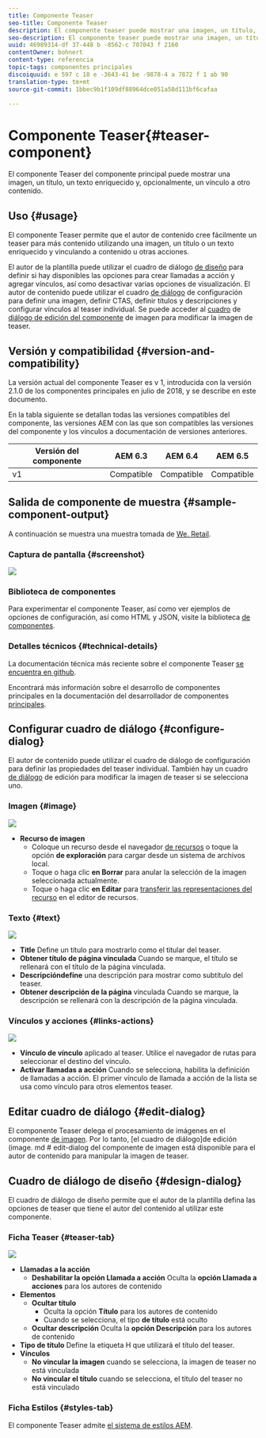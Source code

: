 ```yaml
---
title: Componente Teaser
seo-title: Componente Teaser
description: El componente teaser puede mostrar una imagen, un título, un texto enriquecido y, opcionalmente, vincular a otro contenido.
seo-description: El componente teaser puede mostrar una imagen, un título, un texto enriquecido y, opcionalmente, vincular a otro contenido.
uuid: 46989314-df 37-448 b -8562-c 707043 f 2160
contentOwner: bohnert
content-type: referencia
topic-tags: componentes principales
discoiquuid: e 597 c 18 e -3643-41 be -9878-4 a 7872 f 1 ab 90
translation-type: tm+mt
source-git-commit: 1bbec9b1f109df88964dce051a58d111bf6cafaa

---
```



# Componente Teaser{#teaser-component}

El componente Teaser del componente principal puede mostrar una imagen, un título, un texto enriquecido y, opcionalmente, un vínculo a otro contenido.

## Uso {#usage}

El componente Teaser permite que el autor de contenido cree fácilmente un teaser para más contenido utilizando una imagen, un título o un texto enriquecido y vinculando a contenido u otras acciones.

El autor de la plantilla puede utilizar el cuadro de diálogo [de diseño](#design-dialog) para definir si hay disponibles las opciones para crear llamadas a acción y agregar vínculos, así como desactivar varias opciones de visualización. El autor de contenido puede utilizar el cuadro [de diálogo](#configure-dialog) de configuración para definir una imagen, definir CTAS, definir títulos y descripciones y configurar vínculos al teaser individual. Se puede acceder al [cuadro](image.md#edit-dialog) de [diálogo de edición del componente](image.md) de imagen para modificar la imagen de teaser.

## Versión y compatibilidad {#version-and-compatibility}

La versión actual del componente Teaser es v 1, introducida con la versión 2.1.0 de los componentes principales en julio de 2018, y se describe en este documento.

En la tabla siguiente se detallan todas las versiones compatibles del componente, las versiones AEM con las que son compatibles las versiones del componente y los vínculos a documentación de versiones anteriores.

| Versión del componente | AEM 6.3 | AEM 6.4 | AEM 6.5 |
|---|---|---|---|
| v1 | Compatible | Compatible | Compatible |

## Salida de componente de muestra {#sample-component-output}

A continuación se muestra una muestra tomada de [We. Retail](https://helpx.adobe.com/experience-manager/6-5/sites/developing/using/we-retail.html).

### Captura de pantalla {#screenshot}

![](assets/screen_shot_2018-07-04at145042.png)

### Biblioteca de componentes

Para experimentar el componente Teaser, así como ver ejemplos de opciones de configuración, así como HTML y JSON, visite la biblioteca [de componentes](http://opensource.adobe.com/aem-core-wcm-components/library/teaser.html).

### Detalles técnicos {#technical-details}

La documentación técnica más reciente sobre el componente Teaser [se encuentra en github](https://github.com/adobe/aem-core-wcm-components/blob/master/content/src/content/jcr_root/apps/core/wcm/components/teaser/v1/teaser).

Encontrará más información sobre el desarrollo de componentes principales en la documentación del desarrollador de componentes [principales](developing.md).

## Configurar cuadro de diálogo {#configure-dialog}

El autor de contenido puede utilizar el cuadro de diálogo de configuración para definir las propiedades del teaser individual. También hay un cuadro [de diálogo](#edit-dialog) de edición para modificar la imagen de teaser si se selecciona uno.

### Imagen {#image}

![](assets/screen_shot_2018-07-03at104125.png)

* **Recurso de imagen**
   * Coloque un recurso desde el navegador [de recursos](https://helpx.adobe.com/experience-manager/6-5/sites/authoring/using/author-environment-tools.html) o toque la opción **de exploración** para cargar desde un sistema de archivos local.
   * Toque o haga clic **en Borrar** para anular la selección de la imagen seleccionada actualmente.
   * Toque o haga clic **en Editar** para [transferir las representaciones del recurso](https://helpx.adobe.com/experience-manager/6-5/assets/using/managing-assets-touch-ui.html) en el editor de recursos.

### Texto {#text}

![](assets/screen_shot_2018-07-03at104138.png)

* **Title**
Define un título para mostrarlo como el titular del teaser.
* **Obtener título de página
vinculada** Cuando se marque, el título se rellenará con el título de la página vinculada.
* **Descripcióndefine**
una descripción para mostrar como subtítulo del teaser.
* **Obtener descripción de la página**
vinculada Cuando se marque, la descripción se rellenará con la descripción de la página vinculada.

### Vínculos y acciones {#links-actions}

![](assets/screen_shot_2018-07-03at104146.png)

* **Vínculo de vínculo**
aplicado al teaser. Utilice el navegador de rutas para seleccionar el destino del vínculo.
* **Activar llamadas a acción**
Cuando se selecciona, habilita la definición de llamadas a acción. El primer vínculo de llamada a acción de la lista se usa como vínculo para otros elementos teaser.

## Editar cuadro de diálogo {#edit-dialog}

El componente Teaser delega el procesamiento de imágenes en el componente [de imagen](image.md). Por lo tanto, [el cuadro de diálogo]de edición (image. md # edit-dialog del componente de imagen está disponible para el autor de contenido para manipular la imagen de teaser.

## Cuadro de diálogo de diseño {#design-dialog}

El cuadro de diálogo de diseño permite que el autor de la plantilla defina las opciones de teaser que tiene el autor del contenido al utilizar este componente.

### Ficha Teaser {#teaser-tab}

![](assets/screen_shot_2018-07-03at105958.png)

* **Llamadas a la acción**
   * **Deshabilitar la opción Llamada a acción**
Oculta la **opción Llamada a acciones** para los autores de contenido
* **Elementos**
   * **Ocultar título**
      * Oculta la opción **Título** para los autores de contenido
      * Cuando se selecciona, el tipo **de título** está oculto
   * **Ocultar descripción**
Oculta la **opción Descripción** para los autores de contenido
* **Tipo
de título** Define la etiqueta H que utilizará el título del teaser.
* **Vínculos**
   * **No vincular la imagen**
cuando se selecciona, la imagen de teaser no está vinculada
   * **No vincular el título**
cuando se selecciona, el título del teaser no está vinculado

### Ficha Estilos {#styles-tab}

El componente Teaser admite [el sistema de estilos AEM](authoring.md#component-styling).
